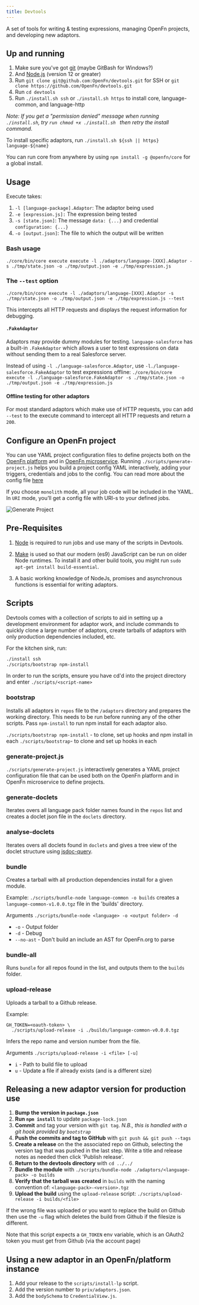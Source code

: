 ```yaml
---
title: Devtools
---
```


A set of tools for writing &amp; testing expressions, managing OpenFn projects,
and developing new adaptors.

## Up and running

1. Make sure you've got [git](https://git-scm.com/downloads) (maybe GitBash for
   Windows?)
2. And [Node.js](https://nodejs.org/en/download/) (version 12 or greater)
3. Run `git clone git@github.com:OpenFn/devtools.git` for SSH or
   `git clone https://github.com/OpenFn/devtools.git`
4. Run `cd devtools`
5. Run `./install.sh ssh` or `./install.sh https` to install core,
   language-common, and language-http

_Note: If you get a "permission denied" message when running `./install.sh`, try
`run chmod +x ./install.sh ` then retry the install command._

To install specific adaptors, run
`./install.sh ${ssh || https} language-${name}`

You can run core from anywhere by using `npm install -g @openfn/core` for a
global install.

## Usage

Execute takes:

1. `-l [language-package].Adaptor`: The adaptor being used
2. `-e [expression.js]:` The expression being tested
3. `-s [state.json]`: The message `data: {...}` and credential
   `configuration: {...}`
4. `-o [output.json]`: The file to which the output will be written

### Bash usage

`./core/bin/core execute execute -l ./adaptors/language-[XXX].Adaptor -s ./tmp/state.json -o ./tmp/output.json -e ./tmp/expression.js`

### The `--test` option

`./core/bin/core execute -l ./adaptors/language-[XXX].Adaptor -s ./tmp/state.json -o ./tmp/output.json -e ./tmp/expression.js --test`

This intercepts all HTTP requests and displays the request information for
debugging.

#### `.FakeAdaptor`

Adaptors may provide dummy modules for testing. `language-salesforce` has a
built-in `.FakeAdaptor` which allows a user to test expressions on data without
sending them to a real Salesforce server.

Instead of using `-l ./language-salesforce.Adaptor`, use
`-l./language-salesforce.FakeAdaptor` to test expressions offline:
`./core/bin/core execute -l ./language-salesforce.FakeAdaptor -s ./tmp/state.json -o ./tmp/output.json -e ./tmp/expression.js`

#### Offline testing for other adaptors

For most standard adaptors which make use of HTTP requests, you can add `--test`
to the execute command to intercept all HTTP requests and return a `200`.

## Configure an OpenFn project

You can use YAML project configuration files to define projects both on the
[OpenFn platform](https://docs.openfn.org/documentation/deploy/platform) and in
[OpenFn microservice](https://openfn.github.io/microservice/readme.html#content).
Running `./scripts/generate-project.js` helps you build a project config YAML
interactively, adding your triggers, credentials and jobs to the config. You can
read more about the config file
[here](https://openfn.github.io/microservice/readme.html#sample-configuration)

If you choose `monolith` mode, all your job code will be included in the YAML.
In `URI` mode, you’ll get a config file with URI-s to your defined jobs.

![Generate Project](/img/generate-project.gif)

## Pre-Requisites

1. [Node](https://nodejs.org/en/download/) is required to run jobs and use many
   of the scripts in Devtools.

2. [Make](http://www.gnu.org/software/make/) is used so that our modern (es9)
   JavaScript can be run on older Node runtimes. To install it and other build
   tools, you might run `sudo apt-get install build-essential`.

3. A basic working knowledge of NodeJs, promises and asynchronous functions is
   essential for writing adaptors.

## Scripts

Devtools comes with a collection of scripts to aid in setting up a development
environment for adaptor work, and include commands to quickly clone a large
number of adaptors, create tarballs of adaptors with only production
dependencies included, etc.

For the kitchen sink, run:

```sh
./install ssh
./scripts/bootstrap npm-install
```

In order to run the scripts, ensure you have cd'd into the project directory and
enter `./scripts/<script-name>`

### bootstrap

Installs all adaptors in `repos` file to the `/adaptors` directory and prepares
the working directory. This needs to be run before running any of the other
scripts. Pass `npm-install` to run npm install for each adaptor also.

`./scripts/bootstrap npm-install` - to clone, set up hooks and npm install in
each `./scripts/bootstrap`- to clone and set up hooks in each

### generate-project.js

`./scripts/generate-project.js` interactively generates a YAML project
configuration file that can be used both on the OpenFn platform and in OpenFn
microservice to define projects.

### generate-doclets

Iterates overs all language pack folder names found in the `repos` list and
creates a doclet json file in the `doclets` directory.

### analyse-doclets

Iterates overs all doclets found in `doclets` and gives a tree view of the
doclet structure using [jsdoc-query](https://github.com/OpenFn/jsdoc-query).

### bundle

Creates a tarball with all production dependencies install for a given module.

Example: `./scripts/bundle-node language-common -o builds` creates a
`language-common-v1.0.0.tgz` file in the 'builds' directory.

Arguments `./scripts/bundle-node <language> -o <output folder> -d`

- `-o` - Output folder
- `-d` - Debug
- `--no-ast` - Don't build an include an AST for OpenFn.org to parse

### bundle-all

Runs `bundle` for all repos found in the list, and outputs them to the `builds`
folder.

### upload-release

Uploads a tarball to a Github release.

Example:

```
GH_TOKEN=<oauth-token> \
  ./scripts/upload-release -i ./builds/language-common-v0.0.0.tgz
```

Infers the repo name and version number from the file.

Arguments `./scripts/upload-release -i <file> [-u]`

- `i` - Path to build file to upload
- `u` - Update a file if already exists (and is a different size)

## Releasing a new adaptor version for production use

1. **Bump the version in `package.json`**
2. **Run `npm install`** to update `package-lock.json`
3. **Commit** and tag your version with `git tag`. _N.B., this is handled with a
   git hook provided by `bootstrap`_
4. **Push the commits and tag to GitHub** with `git push && git push --tags`
5. **Create a release** on the the associated repo on Github, selecting the
   version tag that was pushed in the last step. Write a title and release notes
   as needed then click 'Publish release'.
6. **Return to the devtools directory** with `cd ../../`
7. **Bundle the module** with
   `./scripts/bundle-node ./adaptors/<language-pack> -o builds`
8. **Verify that the tarball was created** in `builds` with the naming
   convention of: `<language-pack>-<version>.tgz`
9. **Upload the build** using the `upload-release` script:
   `./scripts/upload-release -i builds/<file>`

If the wrong file was uploaded or you want to replace the build on Github then
use the `-u` flag which deletes the build from Github if the filesize is
different.

Note that this script expects a `GH_TOKEN` env variable, which is an OAuth2
token you must get from Github (via the account page)

## Using a new adaptor in an OpenFn/platform instance

1. Add your release to the `scripts/install-lp` script.
2. Add the version number to `priv/adaptors.json`.
3. Add the `bodySchema` to `CredentialView.js`.
